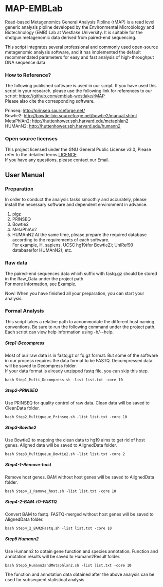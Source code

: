 # MAP-EMBLab
Read-based Metagenomics General Analysis Pipline (rMAP) is a read level generic analysis pipline developed by the Environmental Microbiology and Biotechnology (EMB) Lab at Westlake University. It is suitable for the shotgun metagenomic data derived from paired-end sequencing.  

This script integrates several professional and commonly used open-source metagenomic analysis software, and it has implemented the default recommendated parameters for easy and fast analysis of high-throughput DNA sequence data.  

### How to Reference?  
The following published software is used in our script. If you have used this script in your research, please use the following link for references to our script: https://github.com/emblab-westlake/rMAP   
Please also cite the corresponding software.  

Prinseq:     http://prinseq.sourceforge.net/  
Bowtie2:     http://bowtie-bio.sourceforge.net/bowtie2/manual.shtml  
MetaPhlAn2:  http://huttenhower.sph.harvard.edu/metaphlan2  
HUMAnN2:     http://huttenhower.sph.harvard.edu/humann2  

### Open source licenses
This project licensed under the GNU General Public License v3.0, Please refer to the detailed terms [LICENCE](https://github.com/emblab-westlake/MAP-Emblab/blob/master/LICENSE).  
If you have any questions, please contact our Email.

## User Manual
### Preparation
In order to conduct the analysis tasks smoothly and accurately, please install the necessary software and dependent environment in advance.  
1. pigz   
2. PRINSEQ
3. Bowtie2
4. MetaPhlAn2
5. HUMAnN2
At the same time, please prepare the required database according to the requirements of each software.  
For example, H. sapiens, UCSC hg19(for Bowtie2);  UniRef90 database(for HUMAnN2); etc.  

### Raw data
The paired-end sequences data which suffix with fastq.gz should be stored in the Raw_Data under the project path.   
For more information, see Example.  

Now! When you have finished all your preparation, you can start your analysis.  
### Formal Analysis
This script takes a relative path to accommodate the different host naming conventions. Be sure to run the following command under the project path.  
Each script can view help information using -h/--help.
##### Step1-Decompress
Most of our raw data is in fastq.gz or fq.gz format. But some of the software in our process requires the data format to be FASTQ. Decompressed data will be saved to Decompress folder.   
If your data format is already unzipped fastq file, you can skip this step.
```
bash Step1_Multi_Decompress.sh -list list.txt -core 10
```
##### Step2-PRINSEQ
Use PRINSEQ for quality control of raw data. Clean data will be saved to CleanData folder.
```
bash Step2_Multiqueue_Prinseq.sh -list list.txt -core 10
```
##### Step3-Bowtie2
Use Bowtie2 to mapping the clean data to hg19 aims to get rid of host genes. Aligned data will be saved to AlignedData folder.  
```
bash Step3_Multiqueue_Bowtie2.sh -list list.txt -core 2
```
##### Step4-1-Remove-host
Remove host genes. BAM without host genes will be saved to AlignedData folder. 
```
bash Step4_1_Remove_host.sh -list list.txt -core 10
```
##### Step4-2-BAM-tO-FASTQ
 Convert BAM to fastq. FASTQ-merged without host genes will be saved to AlignedData folder.  
 ```
 bash Step4_2_BAM2Fastq.sh -list list.txt -core 10
 ```
##### Step5 Humann2
Use Humann2 to obtain gene function and species annotation. Function and annotation results will be saved to Humann2Result folder.
```
bash Step5_Humann2andMetaphlan2.sh -list list.txt -core 10
```
The function and annotation data obtained after the above analysis can be used for subsequent statistical analysis.  
